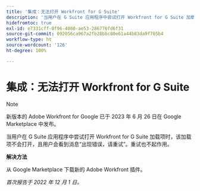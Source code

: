 ```yaml
---
title: '集成：无法打开 Workfront for G Suite'
description: '当用户在 G Suite 应用程序中尝试打开 Workfront for G Suite 加载项时，该加载项不会打开，且用户会看到消息“出现错误，请重试”。重试也不起作用。'
hidefromtoc: true
exl-id: e7331cff-0f96-4080-ae53-286776fd6f31
source-git-commit: 092056ca967a2fb28bbc80e61a44b83da9f705b4
workflow-type: ht
source-wordcount: '126'
ht-degree: 100%

---
```


# 集成：无法打开 Workfront for G Suite

<!--Converted to Story-->

>[!NOTE]
>
>新版本的 Adobe Workfront for Google 已于 2023 年 6 月 26 日在 Google Marketplace 中发布。

当用户在 G Suite 应用程序中尝试打开 Workfront for G Suite 加载项时，该加载项不会打开，且用户会看到消息“出现错误，请重试”。重试也不起作用。

**解决方法**

从 Google Marketplace 下载新的 Adobe Workfront 插件。

_首次报告于 2022 年 12 月 1 日。_
